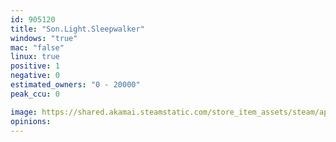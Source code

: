 ```yaml
---
id: 905120
title: "Son.Light.Sleepwalker"
windows: "true"
mac: "false"
linux: true
positive: 1
negative: 0
estimated_owners: "0 - 20000"
peak_ccu: 0

image: https://shared.akamai.steamstatic.com/store_item_assets/steam/apps/905120/header.jpg?t=1615416938
opinions:
---
```

